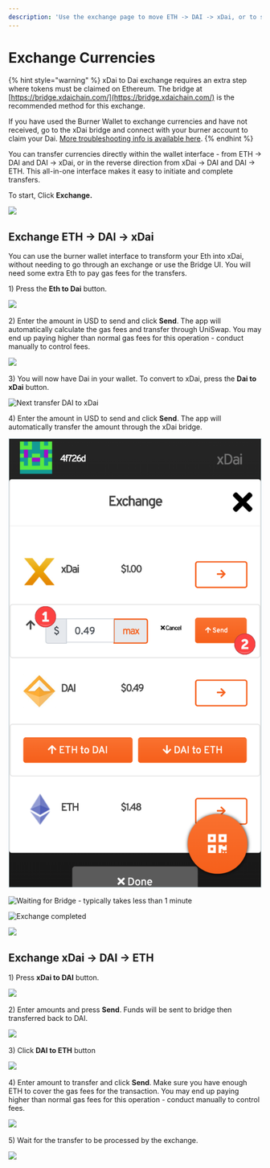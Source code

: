 ```yaml
---
description: 'Use the exchange page to move ETH -> DAI -> xDai, or to send ETH or DAI.'
---
```


# Exchange Currencies

{% hint style="warning" %}
 xDai to Dai exchange requires an extra step where tokens must be claimed on Ethereum. The bridge at [https://bridge.xdaichain.com/](https://bridge.xdaichain.com/) is the recommended method for this exchange.

If you have used the Burner Wallet to exchange currencies and have not received, go to the xDai bridge and connect with your burner account to claim your Dai. [More troubleshooting info is available here](../../../bridges/converting-xdai-via-bridge/troubleshooting.md).
{% endhint %}

You can transfer currencies directly within the wallet interface - from ETH -&gt; DAI and DAI -&gt; xDai, or in the reverse direction from xDai -&gt; DAI and DAI -&gt; ETH.  This all-in-one interface makes it easy to initiate and complete transfers.

To start, Click **Exchange.**

![](../../../../.gitbook/assets/bw-exchange1.png)

## Exchange ETH -&gt; DAI -&gt; xDai

You can use the burner wallet interface to transform your Eth into xDai, without needing to go through an exchange or use the Bridge UI. You will need some extra Eth to pay gas fees for the transfers.

1\) Press the **Eth to Dai** button.

![](../../../../.gitbook/assets/eth-dai-1.png)

2\) Enter the amount in USD to send and click **Send**. The app will automatically calculate the gas fees and transfer through UniSwap. You may end up paying higher than normal gas fees for this operation - conduct manually to control fees.

![](../../../../.gitbook/assets/amount-and-send1.png)

 3\) You will now have Dai in your wallet. To convert to xDai, press the **Dai to xDai** button.

![Next transfer DAI to xDai](../../../../.gitbook/assets/dai-to-xdai.png)

4\) Enter the amount in USD to send and click **Send**. The app will automatically transfer the amount through the xDai bridge.

![Enter amount and click Send](../../../../.gitbook/assets/amount-and-send%20%281%29%20%281%29.png)

![Waiting for Bridge - typically takes less than 1 minute](../../../../.gitbook/assets/wait-tfor-bridge.png)

![Exchange completed](../../../../.gitbook/assets/exchanged.png)



![](../../../../.gitbook/assets/bw-ex-1.png)

## Exchange xDai -&gt; DAI -&gt; ETH

1\) Press **xDai to DAI** button. 

![](../../../../.gitbook/assets/transfer-1.png)

2\) Enter amounts and press **Send**. Funds will be sent to bridge then transferred back to DAI.

![](../../../../.gitbook/assets/transfer-2.png)

3\) Click **DAI to ETH** button

![](../../../../.gitbook/assets/transfer-3.png)

4\) Enter amount to transfer and click **Send**. Make sure you have enough ETH to cover the gas fees for the transaction. You may end up paying higher than normal gas fees for this operation - conduct manually to control fees.

![](../../../../.gitbook/assets/transfer-4.png)

5\) Wait for the transfer to be processed by the exchange.

![](../../../../.gitbook/assets/transfer-5.png)

